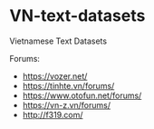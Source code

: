 # VN-text-datasets

Vietnamese Text Datasets

Forums:
- https://vozer.net/
- https://tinhte.vn/forums/
- https://www.otofun.net/forums/
- https://vn-z.vn/forums/
- http://f319.com/
